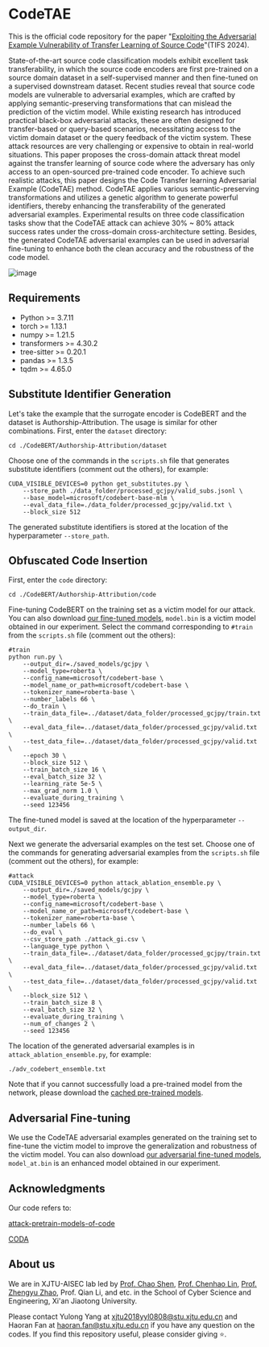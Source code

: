 # CodeTAE

This is the official code repository for the paper "[Exploiting the Adversarial Example Vulnerability of Transfer Learning of Source Code](https://ieeexplore.ieee.org/abstract/document/10531252)"(TIFS 2024).

State-of-the-art source code classification models exhibit excellent task transferability, in which the source code encoders are first pre-trained on a source domain dataset in a self-supervised manner and then fine-tuned on a supervised downstream dataset. Recent studies reveal that source code models are vulnerable to adversarial examples, which are crafted by applying semantic-preserving transformations that can mislead the prediction of the victim model. While existing research has introduced practical black-box adversarial attacks, these are often designed for transfer-based or query-based scenarios, necessitating access to the victim domain dataset or the query feedback of the victim system. These attack resources are very challenging or expensive to obtain in real-world situations. This paper proposes the cross-domain attack threat model against the transfer learning of source code where the adversary has only access to an open-sourced pre-trained code encoder. To achieve such realistic attacks, this paper designs the Code Transfer learning Adversarial Example (CodeTAE) method. CodeTAE applies various semantic-preserving transformations and utilizes a genetic algorithm to generate powerful identifiers, thereby enhancing the transferability of the generated adversarial examples. Experimental results on three code classification tasks show that the CodeTAE attack can achieve 30% ~ 80% attack success rates under the cross-domain cross-architecture setting. Besides, the generated CodeTAE adversarial examples can be used in adversarial fine-tuning to enhance both the clean accuracy and the robustness of the code model.

![image](https://github.com/yyl-github-1896/CodeTAE/assets/87607661/80eda4e6-c314-4acd-b98b-057347003532)

## Requirements

- Python >= 3.7.11
- torch >= 1.13.1
- numpy >= 1.21.5
- transformers >= 4.30.2
- tree-sitter >= 0.20.1
- pandas >= 1.3.5
- tqdm >= 4.65.0

## Substitute ldentifier Generation

Let's take the example that the surrogate encoder is CodeBERT and the dataset is Authorship-Attribution. The usage is similar for other combinations. First, enter the `dataset` directory:

```
cd ./CodeBERT/Authorship-Attribution/dataset
```

Choose one of the commands in the `scripts.sh` file that generates substitute identifiers (comment out the others), for example:

```
CUDA_VISIBLE_DEVICES=0 python get_substitutes.py \
    --store_path ./data_folder/processed_gcjpy/valid_subs.jsonl \
    --base_model=microsoft/codebert-base-mlm \
    --eval_data_file=./data_folder/processed_gcjpy/valid.txt \
    --block_size 512
```

The generated substitute identifiers is stored at the location of the hyperparameter `--store_path`.

## Obfuscated Code Insertion

First, enter the `code` directory:

```
cd ./CodeBERT/Authorship-Attribution/code
```

Fine-tuning CodeBERT on the training set as a victim model for our attack. You can also download [our fine-tuned models](https://drive.google.com/file/d/1xbNgBJ3tx6V3sCYm2kSBFPcQNqyOXMKw/view?usp=sharing), `model.bin` is a victim model obtained in our experiment. Select the command corresponding to `#train` from the `scripts.sh` file (comment out the others):

```
#train
python run.py \
    --output_dir=./saved_models/gcjpy \
    --model_type=roberta \
    --config_name=microsoft/codebert-base \
    --model_name_or_path=microsoft/codebert-base \
    --tokenizer_name=roberta-base \
    --number_labels 66 \
    --do_train \
    --train_data_file=../dataset/data_folder/processed_gcjpy/train.txt \
    --eval_data_file=../dataset/data_folder/processed_gcjpy/valid.txt \
    --test_data_file=../dataset/data_folder/processed_gcjpy/valid.txt \
    --epoch 30 \
    --block_size 512 \
    --train_batch_size 16 \
    --eval_batch_size 32 \
    --learning_rate 5e-5 \
    --max_grad_norm 1.0 \
    --evaluate_during_training \
    --seed 123456
```

The fine-tuned model is saved at the location of the hyperparameter `--output_dir`.

Next we generate the adversarial examples on the test set. Choose one of the commands for generating adversarial examples from the `scripts.sh` file (comment out the others), for example:

```
#attack
CUDA_VISIBLE_DEVICES=0 python attack_ablation_ensemble.py \
    --output_dir=./saved_models/gcjpy \
    --model_type=roberta \
    --config_name=microsoft/codebert-base \
    --model_name_or_path=microsoft/codebert-base \
    --tokenizer_name=roberta-base \
    --number_labels 66 \
    --do_eval \
    --csv_store_path ./attack_gi.csv \
    --language_type python \
    --train_data_file=../dataset/data_folder/processed_gcjpy/train.txt \
    --eval_data_file=../dataset/data_folder/processed_gcjpy/valid.txt \
    --test_data_file=../dataset/data_folder/processed_gcjpy/valid.txt \
    --block_size 512 \
    --train_batch_size 8 \
    --eval_batch_size 32 \
    --evaluate_during_training \
    --num_of_changes 2 \
    --seed 123456
```

The location of the generated adversarial examples is in `attack_ablation_ensemble.py`, for example:

```
./adv_codebert_ensemble.txt
```

Note that if you cannot successfully load a pre-trained model from the network, please download the [cached pre-trained models](https://drive.google.com/file/d/1g92kYH4vS0mUU4dbeeHwWVytp70-tBkO/view?usp=sharing).

## Adversarial Fine-tuning

We use the CodeTAE adversarial examples generated on the training set to fine-tune the victim model to improve the generalization and robustness of the victim model. You can also download [our adversarial fine-tuned models](https://drive.google.com/file/d/1xbNgBJ3tx6V3sCYm2kSBFPcQNqyOXMKw/view?usp=sharing), `model_at.bin` is an enhanced model obtained in our experiment.

## Acknowledgments

Our code refers to:

[attack-pretrain-models-of-code](https://github.com/soarsmu/attack-pretrain-models-of-code)

[CODA](https://github.com/tianzhaotju/coda)

## About us

We are in XJTU-AISEC lab led by [Prof. Chao Shen](https://gr.xjtu.edu.cn/en/web/cshen/home), [Prof. Chenhao Lin](https://gr.xjtu.edu.cn/en/web/linchenhao), [Prof. Zhengyu Zhao](https://zhengyuzhao.github.io/), Prof. Qian Li, and etc. in the School of Cyber Science and Engineering, Xi'an Jiaotong University.

Please contact Yulong Yang at xjtu2018yyl0808@stu.xjtu.edu.cn and Haoran Fan at haoran.fan@stu.xjtu.edu.cn if you have any question on the codes. If you find this repository useful, please consider giving ⭐.
